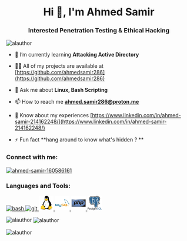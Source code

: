 <h1 align="center">Hi 👋, I'm Ahmed Samir</h1>
<h3 align="center">Interested Penetration Testing & Ethical Hacking</h3>

<p align="left"> <img src="https://komarev.com/ghpvc/?username=alauthor&label=Profile%20views&color=0e75b6&style=flat" alt="alauthor" /> </p>

- 🌱 I’m currently learning **Attacking Active Directory**

- 👨‍💻 All of my projects are available at [https://github.com/ahmedsamir286](https://github.com/ahmedsamir286)

- 💬 Ask me about **Linux, Bash Scripting**

- 📫 How to reach me **ahmed.samir286@proton.me**

- 📄 Know about my experiences [https://www.linkedin.com/in/ahmed-samir-214162248/](https://www.linkedin.com/in/ahmed-samir-214162248/)

- ⚡ Fun fact **hang around to know what's hidden ? **

<h3 align="left">Connect with me:</h3>
<p align="left">
<a href="https://www.linkedin.com/in/ahmed-samir-214162248/" target="blank"><img align="center" src="https://raw.githubusercontent.com/rahuldkjain/github-profile-readme-generator/master/src/images/icons/Social/linked-in-alt.svg" alt="ahmed-samir-160586161" height="30" width="40" /></a>
</p>

<h3 align="left">Languages and Tools:</h3>
<p align="left"> <a href="https://www.gnu.org/software/bash/" target="_blank" rel="noreferrer"> <img src="https://www.vectorlogo.zone/logos/gnu_bash/gnu_bash-icon.svg" alt="bash" width="40" height="40"/> </a>  <a href="https://git-scm.com/" target="_blank" rel="noreferrer"> <img src="https://www.vectorlogo.zone/logos/git-scm/git-scm-icon.svg" alt="git" width="40" height="40"/> </a> <a href="https://www.linux.org/" target="_blank" rel="noreferrer"> <img src="https://raw.githubusercontent.com/devicons/devicon/master/icons/linux/linux-original.svg" alt="linux" width="40" height="40"/> </a> <a href="https://www.mysql.com/" target="_blank" rel="noreferrer"> <img src="https://raw.githubusercontent.com/devicons/devicon/master/icons/mysql/mysql-original-wordmark.svg" alt="mysql" width="40" height="40"/> </a> <a href="https://www.php.net" target="_blank" rel="noreferrer"> <img src="https://raw.githubusercontent.com/devicons/devicon/master/icons/php/php-original.svg" alt="php" width="40" height="40"/> </a> <a href="https://www.postgresql.org" target="_blank" rel="noreferrer"> <img src="https://raw.githubusercontent.com/devicons/devicon/master/icons/postgresql/postgresql-original-wordmark.svg" alt="postgresql" width="40" height="40"/> </a></p>

<p><img align="left" src="https://github-readme-stats.vercel.app/api/top-langs?username=alauthor&show_icons=true&locale=en&layout=compact" alt="alauthor" /></p>

<p>&nbsp;<img align="center" src="https://github-readme-stats.vercel.app/api?username=alauthor&show_icons=true&locale=en" alt="alauthor" /></p>

<p><img align="center" src="https://github-readme-streak-stats.herokuapp.com/?user=alauthor&" alt="alauthor" /></p>
